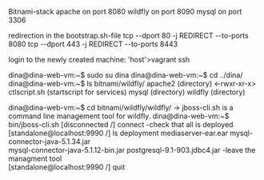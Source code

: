 Bitnami-stack
apache 	on port 8080
wildfly on port 8090
mysql   on port 3306

redirection in the bootstrap.sh-file
tcp --dport  80 -j REDIRECT --to-ports 8080
tcp --dport 443 -j REDIRECT --to-ports 8443

login to the newly created machine:
'host'>vagrant ssh 

dina@dina-web-vm:~$ sudo su dina
dina@dina-web-vm:~$ cd ../dina/
dina@dina-web-vm:~$ ls bitnami/wildfly/
<drwxr-xr-x> apache2 		(directory)
<-rwxr-xr-x> ctlscript.sh	(startscript for services)
<drwxr-xr-x> mysql		(directory)
<drwxr-xr-x> wildfly		(directory)

dina@dina-web-vm:~$ cd bitnami/wildfly/wildfly/
-> jboss-cli.sh is a command line management tool for wildfly.
dina@dina-web-vm:~$ bin/jboss-cli.sh
[disconnected /] connect
-check that all is deployed
[standalone@localhost:9990 /] ls deployment
mediaserver-ear.ear                  mysql-connector-java-5.1.34.jar      
mysql-connector-java-5.1.12-bin.jar  postgresql-9.1-903.jdbc4.jar
-leave the managment tool         
[standalone@localhost:9990 /] quit

